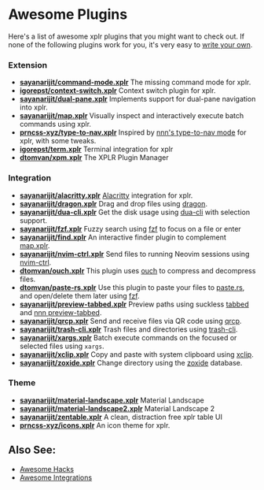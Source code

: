# Awesome Plugins

Here's a list of awesome xplr plugins that you might want to check out. If none
of the following plugins work for you, it's very easy to
[write your own][1].

### Extension

- [**sayanarijit/command-mode.xplr**][37] The missing command mode for xplr.
- [**igorepst/context-switch.xplr**][42] Context switch plugin for xplr.
- [**sayanarijit/dual-pane.xplr**][43] Implements support for dual-pane navigation into xplr.
- [**sayanarijit/map.xplr**][38] Visually inspect and interactively execute batch commands using xplr.
- [**prncss-xyz/type-to-nav.xplr**][28] Inspired by [nnn's type-to-nav mode][29] for xplr,
  with some tweaks.
- [**igorepst/term.xplr**][39] Terminal integration for xplr
- [**dtomvan/xpm.xplr**][47] The XPLR Plugin Manager

### Integration

- [**sayanarijit/alacritty.xplr**][33] [Alacritty][34] integration for xplr.
- [**sayanarijit/dragon.xplr**][4] Drag and drop files using [dragon][5].
- [**sayanarijit/dua-cli.xplr**][6] Get the disk usage using [dua-cli][7] with selection
  support.
- [**sayanarijit/fzf.xplr**][8] Fuzzy search using [fzf][9] to focus on a file or enter
- [**sayanarijit/find.xplr**][44] An interactive finder plugin to complement [map.xplr][38].
- [**sayanarijit/nvim-ctrl.xplr**][35] Send files to running Neovim sessions using
  [nvim-ctrl][36].
- [**dtomvan/ouch.xplr**][40] This plugin uses [ouch][41] to compress and decompress files.
- [**dtomvan/paste-rs.xplr**][23] Use this plugin to paste your files to
  [paste.rs][24], and open/delete them later using [fzf][9].
- [**sayanarijit/preview-tabbed.xplr**][10] Preview paths using suckless [tabbed][11] and
  [nnn preview-tabbed][12].
- [**sayanarijit/qrcp.xplr**][26] Send and receive files via QR code using [qrcp][27].
- [**sayanarijit/trash-cli.xplr**][13] Trash files and directories using [trash-cli][14].
- [**sayanarijit/xargs.xplr**][22] Batch execute commands on the focused or selected files
  using `xargs`.
- [**sayanarijit/xclip.xplr**][15] Copy and paste with system clipboard using [xclip][16].
- [**sayanarijit/zoxide.xplr**][17] Change directory using the [zoxide][18] database.

### Theme

- [**sayanarijit/material-landscape.xplr**][19] Material Landscape
- [**sayanarijit/material-landscape2.xplr**][20] Material Landscape 2
- [**sayanarijit/zentable.xplr**][31] A clean, distraction free xplr table UI
- [**prncss-xyz/icons.xplr**][30] An icon theme for xplr.

## Also See:

- [Awesome Hacks][45]
- [Awesome Integrations][46]

[1]: ./writing-plugins.md
[2]: #integration
[3]: #theme
[4]: https://github.com/sayanarijit/dragon.xplr
[5]: https://github.com/mwh/dragon
[6]: https://github.com/sayanarijit/dua-cli.xplr
[7]: https://github.com/Byron/dua-cli
[8]: https://github.com/sayanarijit/fzf.xplr
[9]: https://github.com/junegunn/fzf
[10]: https://github.com/sayanarijit/preview-tabbed.xplr
[11]: https://tools.suckless.org/tabbed/
[12]: https://github.com/jarun/nnn/blob/master/plugins/preview-tabbed
[13]: https://github.com/sayanarijit/trash-cli.xplr
[14]: https://github.com/andreafrancia/trash-cli
[15]: https://github.com/sayanarijit/xclip.xplr
[16]: https://github.com/astrand/xclip
[17]: https://github.com/sayanarijit/zoxide.xplr
[18]: https://github.com/ajeetdsouza/zoxide
[19]: https://github.com/sayanarijit/material-landscape.xplr
[20]: https://github.com/sayanarijit/material-landscape2.xplr
[22]: https://github.com/sayanarijit/xargs.xplr
[23]: https://github.com/dtomvan/paste-rs.xplr
[24]: https://paste.rs
[25]: https://github.com/sayanarijit/completion.xplr
[26]: https://github.com/sayanarijit/qrcp.xplr
[27]: https://github.com/claudiodangelis/qrcp
[28]: https://github.com/prncss-xyz/type-to-nav.xplr
[29]: https://github.com/jarun/nnn/wiki/concepts#type-to-nav
[30]: https://github.com/prncss-xyz/icons.xplr
[31]: https://github.com/sayanarijit/zentable.xplr
[32]: #extension
[33]: https://github.com/sayanarijit/alacritty.xplr
[34]: https://github.com/alacritty/alacritty
[35]: https://github.com/sayanarijit/nvim-ctrl.xplr
[36]: https://github.com/chmln/nvim-ctrl
[37]: https://github.com/sayanarijit/command-mode.xplr
[38]: https://github.com/sayanarijit/map.xplr
[39]: https://github.com/igorepst/term.xplr
[40]: https://github.com/dtomvan/ouch.xplr
[41]: https://github.com/ouch-org/ouch
[42]: https://github.com/igorepst/context-switch.xplr
[43]: https://github.com/sayanarijit/dual-pane.xplr
[44]: https://github.com/sayanarijit/find.xplr
[45]: awesome-hacks.md
[46]: awesome-integrations.md
[47]: https://github.com/dtomvan/xpm.xplr

